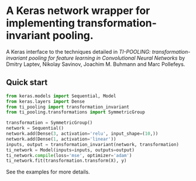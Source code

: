 # A Keras network wrapper for implementing transformation-invariant pooling.

A Keras interface to the techniques detailed in *TI-POOLING: transformation-invariant pooling for feature learning in Convolutional Neural Networks* by Dmitry Laptev, Nikolay Savinov, Joachim M. Buhmann and Marc Pollefeys.

## Quick start
```python
from keras.models import Sequential, Model
from keras.layers import Dense
from ti_pooling import transformation_invariant
from ti_pooling.transformations import SymmetricGroup

transformation = SymmetricGroup()
network = Sequential()
network.add(Dense(3, activation='relu', input_shape=(10,))
network.add(Dense(1, activation='linear'))
inputs, output = transformation_invariant(network, transformation)
ti_network = Model(inputs=inputs, outputs=output)
ti_network.compile(loss='mse', optimizer='adam')
ti_network.fit(transformation.transform(X), y)
```

See the examples for more details.